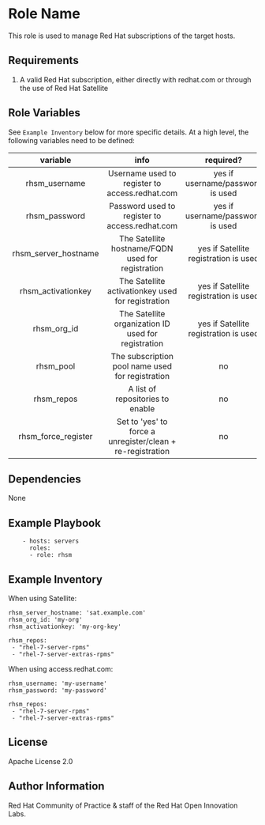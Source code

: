 Role Name
=========

This role is used to manage Red Hat subscriptions of the target hosts.

Requirements
------------

1. A valid Red Hat subscription, either directly with redhat.com or through the use of Red Hat Satellite


Role Variables
--------------

See `Example Inventory` below for more specific details. At a high level, the following variables need to be defined:

| variable | info | required? |
|:--------:|:----:|:---------:|
|rhsm_username|Username used to register to access.redhat.com|yes if username/password is used|
|rhsm_password|Password used to register to access.redhat.com|yes if username/password is used|
|rhsm_server_hostname|The Satellite hostname/FQDN used for registration|yes if Satellite registration is used|
|rhsm_activationkey|The Satellite activationkey used for registration|yes if Satellite registration is used|
|rhsm_org_id|The Satellite organization ID used for registration|yes if Satellite registration is used|
|rhsm_pool|The subscription pool name used for registration|no|
|rhsm_repos|A list of repositories to enable|no|
|rhsm_force_register|Set to 'yes' to force a unregister/clean + re-registration|no|


Dependencies
------------

None


Example Playbook
----------------

```
    - hosts: servers
      roles:
      - role: rhsm
```


Example Inventory
----------------


When using Satellite:

```
rhsm_server_hostname: 'sat.example.com'
rhsm_org_id: 'my-org'
rhsm_activationkey: 'my-org-key'

rhsm_repos:
 - "rhel-7-server-rpms"
 - "rhel-7-server-extras-rpms"
```

When using access.redhat.com:

```
rhsm_username: 'my-username'
rhsm_password: 'my-password'

rhsm_repos:
 - "rhel-7-server-rpms"
 - "rhel-7-server-extras-rpms"
```


License
-------

Apache License 2.0

Author Information
------------------

Red Hat Community of Practice & staff of the Red Hat Open Innovation Labs.

